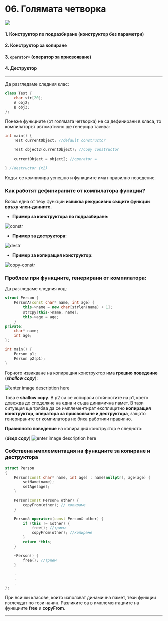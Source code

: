 # 06. **Голямата четворка**

![](https://media0.giphy.com/media/v1.Y2lkPTc5MGI3NjExaGpkd254bHJvd28wcXdhaTl5eWZ4cHpsZ25jZWFvY2l1b2RnYWp0cSZlcD12MV9pbnRlcm5hbF9naWZfYnlfaWQmY3Q9Zw/6hhqGnU2V3wIw/giphy.gif)

#### 1. Конструктор по подразбиране (конструктор без параметри)
#### 2. Конструктор за копиране
#### 3. `operator=` (оператор за присвояване)
#### 4. Деструктор

---

Да разгледаме следния клас:

```c++
class Test {
	char str[20];
	A obj2;
	B obj3;
};
```

Понеже функциите (от голямата четворка) не са дефинирани в класа, то компилаторът автоматично ще генерира такива:

```c++
int main() {
	Test currentObject; //default constructor

	Test object2(currentObject); //copy constructor

	currentObject = object2; //operator =

} //destructor (x2)
```

Кодът се компилира успешно и функциите имат правилно поведение.

### **Как работят дефинираните от компилатора функции?**

Всяка една от тезу функции **извиква рекурсивно същите функции връху член-данните.**

- **Пример за конструктора по подразбиране:**

![constr](https://i.ibb.co/s2m8XtC/1.png)

- **Пример за деструктора:**

![destr](https://i.ibb.co/kmYSzP7/2.png)

- **Пример за копиращия конструктор:**

![copy-constr](https://i.ibb.co/9Vqk7Mn/3.png)

### **Проблем при функциите, генерирани от компилатора:**

Да разгледаме следния код:

```c++
struct Person {
	PersonA(const char* name, int age) {
		this->name = new char[strlen(name) + 1];
		strcpy(this->name, name);
		this->age = age;
	}
private:
	char* name;
	int age;
};

int main() {
	Person p1;
	Person p2(p1);
}
```

Горното извикване на копиращия конструктор има **грешно поведение** (**_shallow copy_**):

![enter image description here](https://i.ibb.co/q5rfGBf/Capture.png)

Това е **shallow copy**. В p2 са се копирали стойностите на p1, което довежда до споделяне на една и съща динамична памет.
В тази ситуация ще трябва да се имплементират експлицитно **копиращия конструктор, оператора за присвояване и деструктора**, защото генерираните от компилатора не биха работили правилно.

**Правилното поведение** на копиращия конструктор е следното:

(**_deep copy_**)
![enter image description here](https://i.ibb.co/XZq5rGT/33.png)

### Собствена имплементация на функциите за копиране и деструктора

```c++
struct Person
{
	Person(const char* name, int age) : name(nullptr), age(age) {
		setName(name);
		setAge(age);
	}

	Person(const Person& other) {
		copyFrom(other); // копираме
	}

	Person& operator=(const Person& other) {
		if (this != &other) {
			free(); //трием
			copyFrom(other); //копираме
		}
		return *this;
	}

	~Person() {
		free(); //трием
	}

	.
	.
	.
};
```

При всички класове, които използват динамична памет, тези функции изглеждат по този начин. Разликите са в имплементациите на функциите **free** и **copyFrom**.

---
